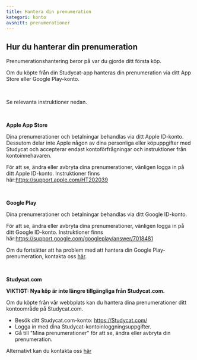 ```yaml
---
title: Hantera din prenumeration
kategori: konto
avsnitt: prenumerationer
---
```

## Hur du hanterar din prenumeration


Prenumerationshantering beror på var du gjorde ditt första köp.


Om du köpte från din Studycat-app hanteras din prenumeration via ditt App Store eller Google Play-konto.


 


Se relevanta instruktioner nedan.


 


**Apple App Store**


Dina prenumerationer och betalningar behandlas via ditt Apple ID-konto. Dessutom delar inte Apple någon av dina personliga eller köpuppgifter med Studycat och accepterar endast kontoförfrågningar och instruktioner från kontoinnehavaren.


För att se, ändra eller avbryta dina prenumerationer, vänligen logga in på ditt Apple ID-konto. Instruktioner finns här:<https://support.apple.com/HT202039>


 


**Google Play**


Dina prenumerationer och betalningar behandlas via ditt Google ID-konto.


För att se, ändra eller avbryta dina prenumerationer, vänligen logga in på ditt Google ID-konto. Instruktioner finns här:<https://support.google.com/googleplay/answer/7018481>


Om du fortsätter att ha problem med att hantera din Google Play-prenumeration, kontakta oss [här](https://help.Studycat.com/hc/en-us/requests/new).


 


**Studycat.com**


**VIKTIGT: Nya köp är inte längre tillgängliga från Studycat.com.**


Om du köpte från vår webbplats kan du hantera dina prenumerationer ditt kontoområde på Studycat.com.


* Besök ditt Studycat.com-konto: <https://Studycat.com/>
* Logga in med dina Studycat-kontoinloggningsuppgifter.
* Gå till "Mina prenumerationer" för att se, ändra eller avbryta din prenumeration.


Alternativt kan du kontakta oss [här](https://help.Studycat.com/hc/en-us/requests/new)